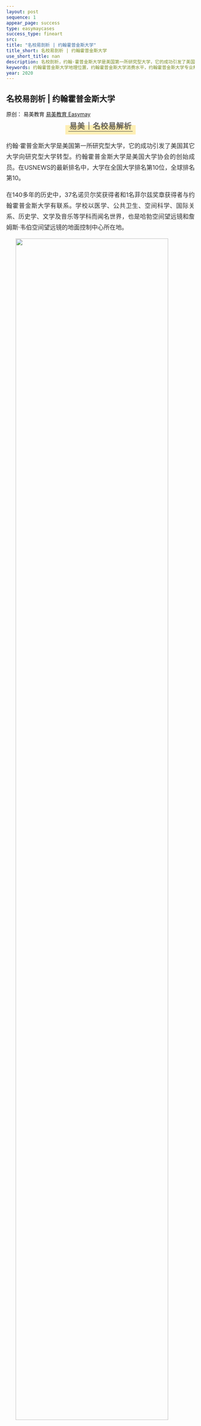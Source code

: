 ```yaml
--- 
layout: post 
sequence: 1
appear_page: success 
type: easymaycases
success_type: fineart
src: 
title: "名校易剖析 | 约翰霍普金斯大学" 
title_short: 名校易剖析 | 约翰霍普金斯大学
use_short_title: nan 
description: 名校剖析，约翰·霍普金斯大学是美国第一所研究型大学，它的成功引发了美国其它大学向研究型大学转型。约翰霍普金斯大学是美国大学协会的创始成员。约翰霍普金斯大学地理位置，约翰霍普金斯大学消费水平，约翰霍普金斯大学专业解析，约翰霍普金斯大学，约翰霍普金斯大学课程，约翰霍普金斯大学录取率，JHU。
keywords: 约翰霍普金斯大学地理位置，约翰霍普金斯大学消费水平，约翰霍普金斯大学专业解析，约翰霍普金斯大学，约翰霍普金斯大学课程，约翰霍普金斯大学录取率，JHU，John Hopkins University，名校，留学，美国留学，研究生申请，本科申请，美国研究生申请
year: 2020 
---
```


<body id="activity-detail" class="zh_CN mm_appmsg  appmsg_skin_default appmsg_style_default ">

<div id="js_article" class="rich_media">
    <div id="js_top_ad_area" class="top_banner"></div>
        <div class="rich_media_inner">
            <div id="page-content" class="rich_media_area_primary">
                <div class="rich_media_area_primary_inner">
                    <div id="img-content">
<!--Start 这里 <h2> Tag之间更换案例标题-->
<h2 class="rich_media_title" id="activity-name">
名校易剖析 | 约翰霍普金斯大学
</h2>
<!--End-->

<div id="meta_content" class="rich_media_meta_list">
    <span id="copyright_logo" class="rich_media_meta rich_media_meta_text meta_tag_text">原创：</span>
    <span class="rich_media_meta rich_media_meta_text">易美教育</span>
    <span class="rich_media_meta rich_media_meta_nickname" id="profileBt">
    <a href="https://easymayus.com/index.html" >易美教育 Easymay </a>

<div class="rich_media_content " id="js_content">
    <div class="RichContent-inner">
    <span class="RichText ztext CopyrightRichText-richText" itemprop="text">

<img data-ratio="0.2981481" data-w="1080" data-src="https://mmbiz.qpic.cn/mmbiz_jpg/p5eb0v2urX6dnhqfdF9ic8zXicUBqgNBbWCBXsEbxbEtzdicPNo3kncwS9knGRib44ib6Qgibao4xgREdg2I3PwYicTyw/640?wx_fmt=jpeg" style="vertical-align: middle;max-width: 100%;box-sizing: border-box;" data-type="jpeg"  />

<p></p>
<section style="text-align: center;margin: 20px 0% 10px;box-sizing: border-box;" >
<section style="display: inline-block;min-width: 10%;max-width: 100%;vertical-align: top;padding: 0px 8px 8px;background-color: rgba(255, 205, 10, 0.3);box-sizing: border-box;">
<section style="margin: -10px 0% 0px;box-sizing: border-box;" >
<section style="padding: 3px;display: inline-block;border-bottom: 1px solid rgb(62, 62, 62);line-height: 1;letter-spacing: 0.8px;font-size: 20px;color: rgba(62, 62, 62, 0.79);text-shadow: rgba(213, 182, 123, 0.24) 2px 2px;box-sizing: border-box;">
<p style="margin: 0px;padding: 0px;box-sizing: border-box;"><strong style="box-sizing: border-box;">易美｜名校易解析</strong></p>
</section></section></section></section>
<p></p>
<div style="text-align: justify;font-size: 16px;color: rgb(46, 46, 46);line-height: 1.8;box-sizing: border-box;">
<!--start 这里开始编写名校 brief introduction-->
<p>约翰·霍普金斯大学是美国第一所研究型大学，它的成功引发了美国其它大学向研究型大学转型。约翰霍普金斯大学是美国大学协会的创始成员。在USNEWS的最新排名中，大学在全国大学排名第10位，全球排名第10。</p>
<p></p>
<p>在140多年的历史中，37名诺贝尔奖获得者和1名菲尔兹奖章获得者与约翰霍普金斯大学有联系。学校以医学、公共卫生、空间科学、国际关系、历史学、文学及音乐等学科而闻名世界，也是哈勃空间望远镜和詹姆斯·韦伯空间望远镜的地面控制中心所在地。</p>
<p></p>
<!--END-->
</div>

<!--start 这里更换名校图片地址-->
<img style="display: block;margin-left: auto;margin-right: auto;width: 90%;" src="https://mmbiz.qpic.cn/mmbiz_jpg/p5eb0v2urX5bFb6JOaTsuWial5ec5QPbn0BIKIBFjmtqLJGJiatFaibGxfSQUXN8iaMB8Q3hgLM17jxGqS8xYM6pXw/640?wx_fmt=jpeg&wxfrom=5&wx_lazy=1&wx_co=1"/>
<!--END-->

<p></p>


<section style="text-align: center;margin: 20px 0% 10px;box-sizing: border-box;" >
    <section style="display: inline-block;min-width: 10%;max-width: 100%;vertical-align: top;padding: 0px 8px 8px;background-color: rgba(255, 205, 10, 0.3);box-sizing: border-box;">
        <section style="margin: -10px 0% 0px;box-sizing: border-box;" >
            <section style="padding: 3px;display: inline-block;border-bottom: 1px solid rgb(62, 62, 62);line-height: 1;letter-spacing: 0.8px;font-size: 20px;color: rgba(62, 62, 62, 0.79);text-shadow: rgba(213, 182, 123, 0.24) 2px 2px;box-sizing: border-box;">
<!--start 这里更改地理位置 section title--><p style="margin: 0px;padding: 0px;box-sizing: border-box;"><strong style="box-sizing: border-box;">学术小镇 环境优美</strong></p>
</section></section></section></section>

<section class="" style="box-sizing: border-box;" >
<section class="" style="margin: 20px 0% 10px;box-sizing: border-box;">
<section class="" style="display: inline-block;width: 100%;vertical-align: top;border-style: solid;border-width: 1px;border-radius: 0px;border-color: rgb(62, 62, 62);padding: 10px 10px 0px;box-sizing: border-box;">
<section class="" style="box-sizing: border-box;" >
<section class="" style="margin: 10px 0% 10px;transform: translate3d(1px, 0px, 0px);-webkit-transform: translate3d(1px, 0px, 0px);-moz-transform: translate3d(1px, 0px, 0px);-o-transform: translate3d(1px, 0px, 0px);box-sizing: border-box;">
<section class="" style="display: inline-block;vertical-align: top;width: 0px;border-width: 5px;border-style: solid;border-color: transparent rgb(126, 126, 126) rgb(126, 126, 126) transparent;box-sizing: border-box;">
</section>
<!--start 这里开始编写名校地理位置介绍 Section-->
<div style="text-align: justify;font-size: 16px;color: rgb(46, 46, 46);line-height: 1.8;box-sizing: border-box;">
<p><span style="color: rgba(196, 161, 65, 0.95);box-sizing: border-box;">❒&nbsp;</span> JHU由分布在马里兰州巴尔的摩的几个校区组成，分别为霍姆伍德校区（教育学院，艺术与科学学院，工程学院），东巴尔的摩（护理学院，医学院，公共卫生学院），巴尔的摩市中心（音乐学院，商学院），华盛顿特区（高级国际研究学院）和马里兰州劳雷尔（应用物理实验室）。</p>
<p></p>
<p><span style="color: rgba(196, 161, 65, 0.95);box-sizing: border-box;">❒&nbsp;</span> 霍姆伍德校区是大学最古老的校区。校园位于巴尔的摩市的北部，地处集小镇魅力与大都市活力于一身的查尔斯区。从该地坐火车去华盛顿特区只需1小时，去纽约不到3小时，步行可达附近众多名胜古迹。</p>
<p></p>
<p><span style="color: rgba(196, 161, 65, 0.95);box-sizing: border-box;">❒&nbsp;</span> 整个校园占地面积140英亩，四处古树环抱，绿草如茵。校内建筑以19世纪典型学院派风格的红砖建筑为主。校园里四通八达的小路把各幢大楼连成一片，宁静安谧，人文气息浓郁，素有巴尔的摩“精神首府”的雅称。</p>
<p></p>
<p><span style="color: rgba(196, 161, 65, 0.95);box-sizing: border-box;">❒&nbsp;</span> 一年级和二年级本科生通常需要住校。新生住宿以新生四人为中心。大多数大三学生和研究生搬进附近的公寓或排屋。所有的公寓都位于查尔斯村，距离Homewood校区仅一个街区。45%的学生住在校外，55％的学生住在校园里。</p>
</div>
<!--END-->
</section></section></section></section></section>

<p></p>

<section style="text-align: center;margin: 20px 0% 10px;box-sizing: border-box;" >
    <section style="display: inline-block;min-width: 10%;max-width: 100%;vertical-align: top;padding: 0px 8px 8px;background-color: rgba(255, 205, 10, 0.3);box-sizing: border-box;">
        <section style="margin: -10px 0% 0px;box-sizing: border-box;" >
            <section style="padding: 3px;display: inline-block;border-bottom: 1px solid rgb(62, 62, 62);line-height: 1;letter-spacing: 0.8px;font-size: 20px;color: rgba(62, 62, 62, 0.79);text-shadow: rgba(213, 182, 123, 0.24) 2px 2px;box-sizing: border-box;">
    <!--start 这里开始更改名校费用 Section Title--><p style="margin: 0px;padding: 0px;box-sizing: border-box;"><strong style="box-sizing: border-box;">适中的消费水平</strong></p>
</section></section></section></section>

<section class="" style="box-sizing: border-box;" >
<section class="" style="margin: 20px 0% 10px;box-sizing: border-box;">
<section class="" style="display: inline-block;width: 100%;vertical-align: top;border-style: solid;border-width: 1px;border-radius: 0px;border-color: rgb(62, 62, 62);padding: 10px 10px 0px;box-sizing: border-box;">
<section class="" style="box-sizing: border-box;" >
<section class="" style="margin: 10px 0% 10px;transform: translate3d(1px, 0px, 0px);-webkit-transform: translate3d(1px, 0px, 0px);-moz-transform: translate3d(1px, 0px, 0px);-o-transform: translate3d(1px, 0px, 0px);box-sizing: border-box;">
<section class="" style="display: inline-block;vertical-align: top;width: 0px;border-width: 5px;border-style: solid;border-color: transparent rgb(126, 126, 126) rgb(126, 126, 126) transparent;box-sizing: border-box;">
</section>
<div style="text-align: justify;font-size: 16px;color: rgb(46, 46, 46);line-height: 1.8;box-sizing: border-box;">
<!--start 这里开始编写名校费用介绍 Section-->
<p><span style="color: rgba(196, 161, 65, 0.95);box-sizing: border-box;">❒&nbsp;</span> 据美国新闻数据显示，约翰霍普金斯大学比许多私立大学贵，2017-2018学年的学费和费用为52,170美元。食宿费为15,410美元。然而，该大学满足了申请人100％的经济需求。</p>
<p><span style="color: rgba(196, 161, 65, 0.95);box-sizing: border-box;">❒&nbsp;</span> 约翰霍普金斯大学提供奖学金包括Hodson Trust奖学金，该奖学金授予那些在学业和个人方面都表现出色的新生; Charles R. Westgate工程奖学金等。</p>
</div>
<!--END-->
</section></section></section></section></section>
<p></p>

<section style="text-align: center;margin: 20px 0% 10px;box-sizing: border-box;" >
    <section style="display: inline-block;min-width: 10%;max-width: 100%;vertical-align: top;padding: 0px 8px 8px;background-color: rgba(255, 205, 10, 0.3);box-sizing: border-box;">
        <section style="margin: -10px 0% 0px;box-sizing: border-box;" >
            <section style="padding: 3px;display: inline-block;border-bottom: 1px solid rgb(62, 62, 62);line-height: 1;letter-spacing: 0.8px;font-size: 20px;color: rgba(62, 62, 62, 0.79);text-shadow: rgba(213, 182, 123, 0.24) 2px 2px;box-sizing: border-box;">
    <!--start 这里开始更改名校热门专业 Section Title--><p style="margin: 0px;padding: 0px;box-sizing: border-box;"><strong style="box-sizing: border-box;">热门专业</strong></p>
</section></section></section></section>

<section class="" style="box-sizing: border-box;" >
<section class="" style="margin: 20px 0% 10px;box-sizing: border-box;">
<section class="" style="display: inline-block;width: 100%;vertical-align: top;border-style: solid;border-width: 1px;border-radius: 0px;border-color: rgb(62, 62, 62);padding: 10px 10px 0px;box-sizing: border-box;">
<section class="" style="box-sizing: border-box;" >
<section class="" style="margin: 10px 0% 10px;transform: translate3d(1px, 0px, 0px);-webkit-transform: translate3d(1px, 0px, 0px);-moz-transform: translate3d(1px, 0px, 0px);-o-transform: translate3d(1px, 0px, 0px);box-sizing: border-box;">
<section class="" style="display: inline-block;vertical-align: top;width: 0px;border-width: 5px;border-style: solid;border-color: transparent rgb(126, 126, 126) rgb(126, 126, 126) transparent;box-sizing: border-box;">
</section>
<div style="text-align: justify;font-size: 16px;color: rgb(46, 46, 46);line-height: 1.8;box-sizing: border-box;">
<!--start 这里开始编写名校热门专业介绍 Section-->
<p style="text-align: center"><span style="color: rgba(196, 161, 65, 0.95);box-sizing: border-box;">❒&nbsp;</span><b>Public Health 公共卫生</b></p>
<p></p>
<p>公共卫生硕士课程目的是使学生成为领先的公共卫生专业人员，能够通过多学科，循证方法解决当前的全球健康问题。</p>
<p></p>
<p>在该计划期间，学生与在世界各地以教学，实践和正在进行的研究而闻名的公共卫生教员进行互动。在这种多样化和协作的学习环境中，学生可以从课程中学到很多东西。</p>
<p></p>
<p><b>课程时长：</b></p>
<p>课程全日制课程为期11个月，五个8周的学期允许学生在这段时间内完成80学分，并迅速获得MPH学位。大多数课程都在东巴尔的摩校区内完成。</p>
<p></p>
<p><b>课程设置：</b></p>
<p>可以选择12种concentration中的一种，如：</p>
<p>老龄化与公共卫生</p>
<p>儿童和青少年健康</p>
<p>食物，营养和健康</p>
<p>食品系统与公共卫生</p>
<p>全球环境可持续性与健康</p>
<p>危机与人道主义援助中的健康</p>
<p>健康领导与管理</p>
<p></p>
<p><b>申请要求：</b></p>
<p>具体请咨询易美君</p>
<p></p>
<p style="text-align: center"><span style="color: rgba(196, 161, 65, 0.95);box-sizing: border-box;">❒&nbsp;</span><b>Biomedical Engineering 生物工程</b></p>
<p></p>
<p><b>B.S. in Biomedical Engineering</b></p>
<p></p>
<p>约翰霍普金斯大学的生物医学工程本科课程被广泛认为是世界上最好的项目之一。研究 计算生物学，生物信息学和成像科学; 传感器，微系统和仪器; 和细胞和组织工程和生物材料。他们还直接与医学院的临床医生合作，为当今最紧迫的医疗挑战提供解决方案。</p>
<p></p>
<p><b>M.S. in Biomedical Engineering</b></p>
<p></p>
<p>硕士学位课程帮助学生获得传统工程学科的理论指导，接触专业的生物医学工程专题，并有机会参与监督研究项目。</p>
<p></p>
<p><b>申请要求：</b></p>
<p>大学成绩单，托福成绩，GRE，推荐信，个人陈述，简历</p>
<p></p>
<p><b>课程设置：</b></p>
<p>除了通常需要两年时间才能完成的论文课程外，学生还可以选择通过以下重点领域之一在一年内完成MSE学位：</p>
<p>生物医学数据科学</p>
<p>生物医学成像和仪器</p>
<p>计算医学</p>
<p>基因组学和系统生物学</p>
<p>神经工程</p>
<p>再生与免疫工程</p>
<p></p>
<p><b>Dual BS/MSE degree program</b></p>
<p></p>
<p>JHU还提供本硕连读的program，双BS / MSE学位课程能够让学生第四年结束时完成这两个学位，并有机会在可选的第五年期间寻求额外的研究论文。这个加速的时间表旨在最大限度地提高学生的培训潜力，使我们的毕业生在工业职业或进入医学院和博士课程中更具竞争力。</p>
<p></p>
<p><b>资格和申请：</b></p>
<p>未来和现在的本科学生都可以申请双BS / MSE学位课程。</p>
<p></p>
<p><b>申请要求（本科）</b></p>
<p>1. 入读24科或以上的科学和/或数学AP学分</p>
<p>2. GPA：3.3或更高</p>
<p>3. 目前对该计划感兴趣的BME本科生如果在第三年的4月份保持GPA为3.3或更高，并且有望在四年内完成两个学位的要求，则可以保证入学。</p>
<p></p>
<p style="text-align: center"><span style="color: rgba(196, 161, 65, 0.95);box-sizing: border-box;">❒&nbsp;</span><b>Master of Arts in International Economics and Finance</b></p>
<p></p>
<p><b>学院介绍：</b></p>
<p>JHU的国际研究学院（SAIS）连年被《外交政策》杂志评为全美排名第一的国际关系研究生院，与哈佛大学肯尼迪政府学院齐名。六十多年来，学校培养的学生总数已达 16000 名，其中大使超过140名，服务于全世界130多个国家和地区，影响力震慑全球。</p>
<p></p>
<p><b>专业介绍：</b></p>
<p>MIEF学位被认可为STEM专业，帮助学生了解先进的经济理论，掌握专业的数量经济学和计量经济学技能，并评估广泛的国际经济和金融方案。</p>
<p></p>
<p><b>课程时长：</b></p>
<p>为期11个月，Full-time。全日制。</p>
<p></p>
<p><b>就业前景：</b></p>
<p>可以在公营、私营、非盈利组织、政府等地方工作，优秀的毕业生进入了花旗银行、四大、国有银行、联合国等组织工作。</p>
<p></p>
<p style="text-align: center"><span style="color: rgba(196, 161, 65, 0.95);box-sizing: border-box;">❒&nbsp;</span><b>Master's of Science in Finance</b></p>
<p></p>
<p>MSF计划培养管理人员和专家，以实现良好的公司治理实践。 JHU拥有金融领域的世界级教师和经验丰富的从业者。</p>
<p></p>
<p><b>课程特点：</b></p>
<p>金融课程的一个重要部分专门用于CFA协会的候选知识体系，让学生参加CFA考试。同时，在公司财务和估值，公司治理，证券分析和投资方面具有强大的理论和实践基础。</p>
<p></p>
<p><b>就业前景：</b></p>
<p>课程的职业发展团队帮助学生建立专业技能和能力。毕业生在以下雇主中获得财务和会计，综合管理，运营和物流职位：</p>
<p>美国银行/美林证券</p>
<p>中国银行</p>
<p>花旗银行</p>
<p>中信证券</p>
<p>德勤</p>
<p>新加坡开发银行（DBS）</p>
<p>Discover Financial ServicesIBM</p>
<p>摩根大通</p>
<p>PNC金融服务</p>
<p>Prudential</p>
<p>世界银行</p>
<p></p>
<p><b>课程时间：</b></p>
<p>36学分，1年（全日制）/ 2年（兼读制）</p>
<p></p>
<p style="text-align: center"><span style="color: rgba(196, 161, 65, 0.95);box-sizing: border-box;">❒&nbsp;</span><b>M.S. in Information System</b></p>
<p></p>
<p>信息系统硕士学位是STEM专业。旨在利用信息技术改善决策制定并提高组织效率，获得战略优势。</p>
<p></p>
<p><b>课程特色：</b></p>
<p>为学生提供在业务，技术和人力元素的交互区域的沉浸式学习体验。利用信息技术改进决策，提高企业或组织效率。管理复杂的信息系统及业务。</p>
<p></p>
<p><b>就业前景：</b></p>
<p>根据美国劳动统计局的数据，美国境内计算机和信息系统管理人员的需求预计到2022年将增长15％。JHU的MSIS的毕业生已经在为私营工业和信息技术方面提供咨询或工作 包括：亚马逊网络服务、普华永道（PwC）、IBM、微软、美国教育部、美国国务院等</p>
<p></p>
<p><b>课程设置：</b></p>
<p>这个36学分的课程包括以下课程。 课程顺序和特定选修课的可用性可能会有所不同。</p>
<p></p>
<p><b>申请要求：</b></p>
<p>截止日期 1月，具体请咨询易美君</p>
</div>
<!--END-->
</section></section></section></section></section>
<p></p>

<section style="text-align: center;margin: 20px 0% 10px;box-sizing: border-box;" >
    <section style="display: inline-block;min-width: 10%;max-width: 100%;vertical-align: top;padding: 0px 8px 8px;background-color: rgba(255, 205, 10, 0.3);box-sizing: border-box;">
        <section style="margin: -10px 0% 0px;box-sizing: border-box;" >
            <section style="padding: 3px;display: inline-block;border-bottom: 1px solid rgb(62, 62, 62);line-height: 1;letter-spacing: 0.8px;font-size: 20px;color: rgba(62, 62, 62, 0.79);text-shadow: rgba(213, 182, 123, 0.24) 2px 2px;box-sizing: border-box;">
    <!--start 这里开始更改名校费用 Section Title--><p style="margin: 0px;padding: 0px;box-sizing: border-box;"><strong style="box-sizing: border-box;">往年录取率</strong></p>
</section></section></section></section>

<section class="" style="box-sizing: border-box;" >
<section class="" style="margin: 20px 0% 10px;box-sizing: border-box;">
<section class="" style="display: inline-block;width: 100%;vertical-align: top;border-style: solid;border-width: 1px;border-radius: 0px;border-color: rgb(62, 62, 62);padding: 10px 10px 0px;box-sizing: border-box;">
<section class="" style="box-sizing: border-box;" >
<section class="" style="margin: 10px 0% 10px;transform: translate3d(1px, 0px, 0px);-webkit-transform: translate3d(1px, 0px, 0px);-moz-transform: translate3d(1px, 0px, 0px);-o-transform: translate3d(1px, 0px, 0px);box-sizing: border-box;">
<section class="" style="display: inline-block;vertical-align: top;width: 0px;border-width: 5px;border-style: solid;border-color: transparent rgb(126, 126, 126) rgb(126, 126, 126) transparent;box-sizing: border-box;">
</section>
<div style="text-align: justify;font-size: 16px;color: rgb(46, 46, 46);line-height: 1.8;box-sizing: border-box;">
<!--start 这里开始编写名校费用介绍 Section-->
<p>该大学的本科课程具有高度选择性：2018年，招生办公室接受了其27,091名RD申请者中的8.4％,SAT综合成绩范围为1440-1560, 入学新生的平均GPA为3.88。随着时间的推移，JHU的申请量稳步上升。ED申请者是JHU的优先考虑，因为他们希望JHU是申请者的首选。</p>
</div>
<!--END-->
</section></section></section></section></section>

<p></p>
<hr>

<!--整篇推文End这里，以下的不用改动-->
<p></p>
<p></p>
<div style="text-align: center;font-size:16px;">
<p><b>关于录取要求，专业不同，</b></p>
<p ></p>
<p><b>录取要求跟截止日期就会有所不同，</b></p>
<p></p>
<p><b>想要了解的同学请点击易美君进行免费咨询。</b></p>
<p></p>
</div>

<img data-ratio="0.2231481" data-w="1080" data-src="https://mmbiz.qpic.cn/mmbiz_jpg/p5eb0v2urX6dnhqfdF9ic8zXicUBqgNBbW72KD8WrVaqgfg318JkYepEmM1qECkUgOu5pydMicuXGGG7OcOKykPFA/640?wx_fmt=jpeg" style="vertical-align: middle;max-width: 100%;box-sizing: border-box;" data-type="jpeg"  />

<p></p>
<p></p>
<section style="margin: 0px 0%;text-align: center;box-sizing: border-box;" >
<section style="display: inline-block;vertical-align: top;box-sizing: border-box;">
<section style="background-color: rgb(213, 182, 123);color: rgb(255, 255, 255);font-size: 20px;padding-left: 5px;padding-right: 5px;margin-bottom: 4px;box-sizing: border-box;">
<strong style="box-sizing: border-box;">2019年易美招生官线下巡回讲座</strong>
</section>
<section style="border-top: 2px dotted rgb(105, 115, 117);width: 100%;box-sizing: border-box;line-height: 0;">
<section style="line-height: 0;width: 0px;"><svg viewbox="0 0 1 1" style="vertical-align:top;"></svg>
</section></section></section></section>
<section style="margin: 10px 0%;text-align: center;box-sizing: border-box;" >
<section style="display: inline-block;width: 100%;vertical-align: middle;background-color: rgba(213, 182, 123, 0.34);padding: 5px;height: auto;align-self: center;border-width: 0px;box-sizing: border-box;">
<section style="box-sizing: border-box;" >
<section style="display: inline-block;width: 100%;vertical-align: top;padding: 5px;border-style: dashed;border-width: 2px;border-radius: 0px;border-color: rgba(213, 182, 123, 0.34);background-color: rgba(212, 182, 123, 0.34);box-sizing: border-box;">
<section style="box-sizing: border-box;" >
<section style="display: inline-block;width: 100%;vertical-align: top;background-color: rgba(213, 182, 123, 0.34);padding: 10px;box-sizing: border-box;">
<section style="text-align: justify;font-size: 16px;color: rgb(46, 46, 46);line-height: 1.8;box-sizing: border-box;">
<p style="white-space: normal;margin: 0px;padding: 0px;box-sizing: border-box;">2018年与2019年，易美教育已成功举办了数十场线上招生官讲座活动，受到广大学生和家长的一致好评，令名校申请者受益良多。</p><p style="white-space: normal;margin: 0px;padding: 0px;box-sizing: border-box;"><br style="box-sizing: border-box;"  /></p>
<p style="white-space: normal;margin: 0px;padding: 0px;box-sizing: border-box;"><strong style="box-sizing: border-box;">2019年9月-10月，易美教育为了满足学生对于申请经验分享和行业专家指导的迫切需求，携手藤校招生官走进十二所高校，举办了为期一个月的“易讲坛”线下巡回讲座，同学们的反馈非常热烈，感谢易美带来如此精彩的讲座以及招生官和易美顾问毫无保留的经验分享。</strong></p>
</section></section></section></section></section></section></section>

<div style="display: block; margin-left: auto; margin-right: auto; width: 50%;">
<img data-ratio="0.5657895" data-w="380" data-src="https://mmbiz.qpic.cn/mmbiz_gif/p5eb0v2urX6dnhqfdF9ic8zXicUBqgNBbW8d3trR1dJvaSFP7OIocwu41yY3d3TX61mFmibBlic2I7pibaYqJBnFx1w/640?wx_fmt=gif" style="text-align: middle; margin: 0px;" data-type="gif"/>
</div>

<p></p>
<p></p>
<section style="text-align: left;padding: 0px;font-size: 16px;line-height: 2;box-sizing: border-box;">
<p style="text-align: center;margin: 0px;padding: 0px;box-sizing: border-box;"><strong style="box-sizing: border-box;">扫描下方二维码,获取最新名校资讯</strong></p>
</section>
<p></p>
<p></p>
<section style="box-sizing: border-box;"><p style="white-space: normal;margin: 0px;padding: 0px;box-sizing: border-box;"><br style="box-sizing: border-box;"  /></p>
</section>
<section style="text-align: center;margin-top: 10px;margin-bottom: 10px;box-sizing: border-box;" >
<section style="max-width: 100%;vertical-align: middle;display: inline-block;line-height: 0;box-sizing: border-box;">
<img data-ratio="0.2648148" data-w="1080" data-src="https://mmbiz.qpic.cn/mmbiz_png/p5eb0v2urX6dnhqfdF9ic8zXicUBqgNBbWTicg5iaPEwkjNpnfM8GXicnB2V4JiaUKy4YtwS6s7E2zXhsI9iab9jibl2vg/640?wx_fmt=png" style="vertical-align: middle;max-width: 100%;box-sizing: border-box;" data-type="png"  />
</section></section>

<p></p>
<a href="https://easymayus.com/articles/cases_6.html"><img data-ratio="0.2731481" data-w="1080" data-src="https://mmbiz.qpic.cn/mmbiz_jpg/p5eb0v2urX6dnhqfdF9ic8zXicUBqgNBbWK0xZvlTH4uK38HLLQQhsRVKOgeB9OGId40JNnalWmXwKuIt46X5TkA/640?wx_fmt=jpeg" style="vertical-align: middle;max-width: 100%;box-sizing: border-box;margin: 0px;" data-type="jpeg"/></a>
<p></p>
<a href="https://easymayus.com/articles/cases_2.html"><img data-ratio="0.2731481" data-w="1080" data-src="https://mmbiz.qpic.cn/mmbiz_jpg/p5eb0v2urX6dnhqfdF9ic8zXicUBqgNBbWv5G7vePRiaD6XakJnyDThY6QoCzZic9qKwfjuJTxIVMibHaY3EZ5gibN5w/640?wx_fmt=jpeg" style="vertical-align: middle;max-width: 100%;box-sizing: border-box;margin: 0px;" data-type="jpeg"/></a>
<p></p>
<a href="https://mp.weixin.qq.com/s?__biz=MzIzNDUwODI0MQ==&mid=2247487440&idx=1&sn=d1ba1c795ddbafe9d6477b14ffe41138&scene=21#wechat_redirect"><img data-ratio="0.2731481" data-w="1080" data-src="https://mmbiz.qpic.cn/mmbiz_jpg/p5eb0v2urX6dnhqfdF9ic8zXicUBqgNBbWLRVlRtYibp4TbdrgYTehcvl0OUGqwvWC8PAicobRVSv4QddQfFtcvtiaw/640?wx_fmt=jpeg" style="vertical-align: middle;max-width: 100%;box-sizing: border-box;margin: 0px;" data-type="jpeg"  /></a>
<p></p>
<a href="https://easymayus.com/articles/cases_8.html"><img data-ratio="0.2731481" data-w="1080" data-src="https://mmbiz.qpic.cn/mmbiz_jpg/p5eb0v2urX6dnhqfdF9ic8zXicUBqgNBbWsJL54MEkWXVe5y9ibuNIRVNib5g3rGO0AyJWNSKP5XOn8vSwJLxgib8UQ/640?wx_fmt=jpeg" style="vertical-align: middle;max-width: 100%;box-sizing: border-box;margin: 0px;" data-type="jpeg"  /></a>
<p></p>
<a href="https://mp.weixin.qq.com/s?__biz=MzIzNDUwODI0MQ==&mid=2247491979&idx=1&sn=b99aee05ea79d11ca7989b9fea0aacc3&scene=21#wechat_redirect"><img data-ratio="0.2731481" data-w="1080" data-src="https://mmbiz.qpic.cn/mmbiz_jpg/p5eb0v2urX6dnhqfdF9ic8zXicUBqgNBbWwyFdCUojB8MickXibKTVYF3pHWBklmFOwcYyOdE2VFaMHicGDIJdHufGQ/640?wx_fmt=jpeg" style="vertical-align: middle;max-width: 100%;box-sizing: border-box;margin: 0px;" data-type="jpeg"  /></a>
<p></p>
<a href="https://mp.weixin.qq.com/s?__biz=MzIzNDUwODI0MQ==&mid=2247497655&idx=1&sn=db9045300924d18b7f498b727c9389fe&scene=21#wechat_redirect"><img data-ratio="0.2731481" data-w="1080" data-src="https://mmbiz.qpic.cn/mmbiz_jpg/p5eb0v2urX6dnhqfdF9ic8zXicUBqgNBbWyNcpRGjDT0AH7cZW8wNWiaVzojWW9sp261ibnicDYPBIFcEsEEJy3c6Gg/640?wx_fmt=jpeg" style="vertical-align: middle;max-width: 100%;box-sizing: border-box;margin: 0px;" data-type="jpeg"  /></a>
<p></p>
<a href="https://easymayus.com/articles/cases_37.html"><img data-ratio="0.2729167" data-w="960" data-src="https://mmbiz.qpic.cn/mmbiz_png/p5eb0v2urX6dnhqfdF9ic8zXicUBqgNBbWgWnzz9e1ufXWt44Vlly6MZnicLIu4FXASN8IL498RPia9ngjswFsibeyw/640?wx_fmt=png" style="vertical-align: middle;max-width: 100%;box-sizing: border-box;margin: 0px;" data-type="jpeg"  /></a>
<p></p>
<a href="https://mp.weixin.qq.com/s?__biz=MzIzNDUwODI0MQ==&mid=2247503146&idx=3&sn=3bef45a2acdfb595004be0893fe5b459&chksm=e8f7d794df805e8234782fb3ab252adad36f7b7e5ee3e871980d52488fa6f5b26adb4fcc0255&token=1048356861&lang=zh_CN&scene=21#wechat_redirect"><img data-ratio="0.2731481" data-w="1080" data-src="https://mmbiz.qpic.cn/mmbiz_png/p5eb0v2urX6dnhqfdF9ic8zXicUBqgNBbW0khEUME7weooykVIJ4CongZOM2uFKiaL8Q2jibDBBwu74tR2mrSNOGYQ/640?wx_fmt=png" style="vertical-align: middle;max-width: 100%;box-sizing: border-box;margin: 0px;" data-type="png"  /></a>
<p></p>
<a href="https://easymayus.com/articles/cases_292.html"><img data-ratio="0.2736111" data-w="720" data-src="https://mmbiz.qpic.cn/mmbiz_jpg/p5eb0v2urX6dnhqfdF9ic8zXicUBqgNBbWsVIIHT6cpBgs7Cab6YC7nppIsEVz8l5IyicqcYayqpX8iaCqDtcrG6hQ/640?wx_fmt=jpeg" style="vertical-align: middle;max-width: 100%;box-sizing: border-box;margin: 0px;" data-type="jpeg"  /></a>
